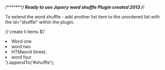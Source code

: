 /******************/
Ready to use Jquery
word shuffle Plugin 
created 2013
/***********/

To extend the word shuffle - add another list item to the unordered list with the id="shuffle"
within the plugin.

// create li items
	$('<li>Word one</li><li>word two</li><li>HTMword threeL</li><li>word four</li>').appendTo('#shuffle');
